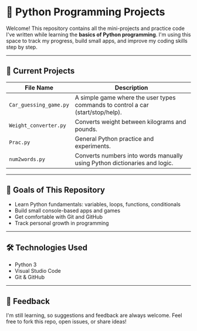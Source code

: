# 🐍 Python Programming Projects

Welcome! This repository contains all the mini-projects and practice code I've written while learning the **basics of Python programming**. I'm using this space to track my progress, build small apps, and improve my coding skills step by step.

---

## 📁 Current Projects

| File Name               | Description                                         |
|------------------------|-----------------------------------------------------|
| `Car_guessing_game.py` | A simple game where the user types commands to control a car (start/stop/help). |
| `Weight_converter.py`  | Converts weight between kilograms and pounds.                               |
| `Prac.py`              | General Python practice and experiments.                                    |
| `num2words.py`         | Converts numbers into words manually using Python dictionaries and logic.   |

---

## 📌 Goals of This Repository

- Learn Python fundamentals: variables, loops, functions, conditionals
- Build small console-based apps and games
- Get comfortable with Git and GitHub
- Track personal growth in programming

---

## 🛠 Technologies Used

- Python 3
- Visual Studio Code
- Git & GitHub

---

## 💬 Feedback

I'm still learning, so suggestions and feedback are always welcome. Feel free to fork this repo, open issues, or share ideas!

